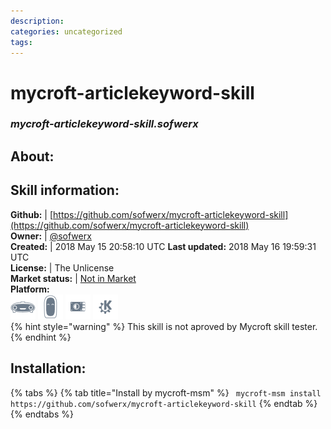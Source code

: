 ```yaml
--- 
description: 
categories: uncategorized   
tags:   
---
```


# mycroft-articlekeyword-skill  
### _mycroft-articlekeyword-skill.sofwerx_  
## About:  


## Skill information:  
**Github:** | [https://github.com/sofwerx/mycroft-articlekeyword-skill](https://github.com/sofwerx/mycroft-articlekeyword-skill)  
**Owner:** | [@sofwerx](https://github.com/sofwerx)  
**Created:** | 2018 May 15 20:58:10 UTC  **Last updated:** 2018 May 16 19:59:31 UTC  
**License:** | The Unlicense  
**Market status:** | [Not in Market](https://market.mycroft.ai/skill/)  
**Platform:**  
 ![](../.gitbook/assets/mark-1-icon.png)  ![](../.gitbook/assets/mark-2-icon.png)  ![](../.gitbook/assets/picroft-icon.png)  ![](../.gitbook/assets/kde.png)   
{% hint style="warning" %}
This skill is not aproved by Mycroft skill tester.
{% endhint %}
    
## Installation:  
{% tabs %}
{% tab title="Install by mycroft-msm" %}
``` mycroft-msm install https://github.com/sofwerx/mycroft-articlekeyword-skill```
{% endtab %}
  {% endtabs %}
  